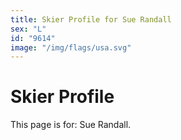 ```yaml
---
title: Skier Profile for Sue Randall
sex: "L"
id: "9614"
image: "/img/flags/usa.svg" 
---
```


# Skier Profile

This page is for: Sue Randall.
    